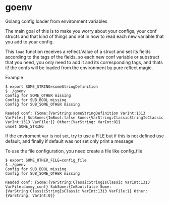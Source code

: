 # goenv
Golang config loader from environment variables

The main goal of this is to make you worry about your configs, your conf structs and that kind of things and not in how to read each new variable that you add to your config.

This `load` function receives a reflect.Value of a struct and set its fields according to the tags of the fields, so each new conf variable or substruct that you need, you only need to add it and its corresponding tags, and thats it! the confs will be loaded from the environment by pure reflect magic.

Example
```
$ export SOME_STRING=someStringDefinition
$ ./goenv
Config for SOME_OTHER missing
Config for SUB_BOOL missing
Config for SUB_SOME_OTHER missing

Readed conf: {Some:{VarString:someStringDefinition VarInt:1313 VarFile:} SubSome:{ImBool:false Some:{VarString:ClassicStringIsClassic VarInt:1313 VarFile:}} Other:{VarString: VarInt:0}}
unset SOME_STRING
```
If the enviroment var is not set, try to use a FILE but if this is not defined use default, 
and  finally if default was not set only print a message

To use the file configuration, you need create a file like config_file
```
$ export SOME_OTHER_FILE=config_file
$ ./goenv
Config for SUB_BOOL missing
Config for SUB_SOME_OTHER missing

Readed conf: {Some:{VarString:ClassicStringIsClassic VarInt:1313 VarFile:dummy_conf} SubSome:{ImBool:false Some:{VarString:ClassicStringIsClassic VarInt:1313 VarFile:}} Other:{VarString: VarInt:0}}
```
